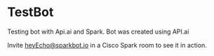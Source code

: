 # TestBot
Testing bot with Api.ai and Spark.
Bot was created using API.ai

Invite heyEcho@sparkbot.io in a Cisco Spark room to see it in action.



